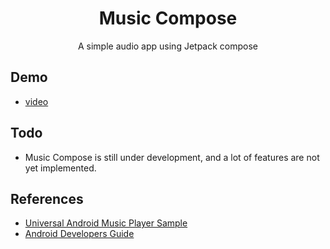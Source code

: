 <h1 align="center">Music Compose</h1>
<p align="center">
A simple audio app using Jetpack compose
</p>

## Demo
- [video](https://youtu.be/EIZsh9VhqYA)

## Todo
- Music Compose is still under development, and a lot of features are not yet implemented.

## References
- [Universal Android Music Player Sample](https://github.com/android/uamp)
- [Android Developers Guide](https://developer.android.com/guide/topics/media-apps/audio-app/building-an-audio-app)